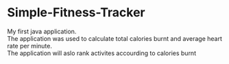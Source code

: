 # Simple-Fitness-Tracker
My first java application.<br />
The application was used to calculate total calories burnt and average heart rate per minute. <br />
The application will aslo rank activites accourding to calories burnt
